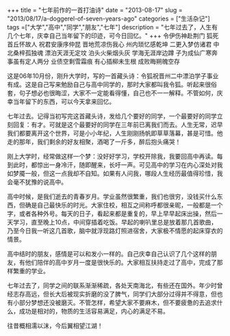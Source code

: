 +++
title = "七年前作的一首打油诗"
date = "2013-08-17"
slug = "2013/08/17/a-doggerel-of-seven-years-ago"
categories = ["生活杂记"]
tags =["大学","高中","同学","朋友","七年"]
description = "七年过去了，人生有几个七年，庆幸自己当年留下的印迹，可今日回忆。"
+++
    令伊伤神赴荆门
    狐死首丘怀故人
    祝君安康序仲昆
    晋地荒凉伤我心
    州内琐忆感乾坤
    二更入梦仿诸君
    中北桑梓孤独魂
    漂泊天涯无定坟
    泊头火柴烟头灰
    学海无涯岸边蹲
    子为成仙广寒奔
    事虽有定人两分
    业债空剩雪霜痕
    有心插柳未生根
    成败晦朔魄空存
    
这是06年10月份，刚升大学时，写的一首藏头诗：令狐祝晋州二中漂泊学子事业有成。这是自己写来勉励自己与高中同学的，那时大家都叫我令狐。听起来很俗套，句子想必也很晦涩，大家不一定能看得懂，自己也不一一解释。不管如何，庆幸当年留下的东西，可以今天拿来回忆。

七年过去。记得当初写完这首藏头诗，发给几个要好的同学，一个最要好的同学立刻回复：有才。可就是这个最要好的同学在三年前已离我们而去。人生无常，迟早我们都要离开这个世界，可是小小年纪，人生刚刚扬帆即草草落幕，甚是可惜。他走的那年，我们剩余的好友相聚，酒喝了一斤多，醉后抱头痛哭！

刚上大学时，经常做这样一个梦：没好好学习，学校开除我，我要回高中再读。每到此时，都惊出一身冷汗，随即醒来，长吁一声。可见高中的学习在内心深处对我如梦魇一般，但这一点我却不自知。如果有人问我，哪段人生经历最值得珍惜，我会毫不犹豫的说高中。

高中时候，是我们逝去的青春岁月。学业虽然很繁重，我们也很穷，没钱买什么东西，但确是自己最快乐的时光。大家住校，相互之间称呼都很亲昵，一般都是一个字，或者各种外号。每天的日子，看起来都是重复的，早上早早起床出操，然后一天学习，直至晚上10点，中间穿插着吃饭。早起的喇叭里总是放着那几首歌曲，乃至今日我一听这几首歌，脑中就浮现路灯照进宿舍，大家极不情愿的起床穿衣的情景。

高中结时的朋友，感情是可以和发小一样的。自己庆幸自己认识了几个这样的朋友，有他们陪伴的高中岁月一度是很快乐的。大家相互扶持走过了高中，完成了那样繁重的学业。

七年过去了，同学之间的联系渐渐稀疏，各处天南海北，有些还在国外。年少时曾经志存高远，但长大后被现实折磨的没了脾气，同学们大部分过得并不得意，但也有小部分梦想还没被磨灭。不管怎样，希望大家不要麻木，但不要疲惫的去追求什么，成功是相对的，物质的生活容易满足，内心的满足不易。

往昔概相濡以沫，今后翼相望江湖！
